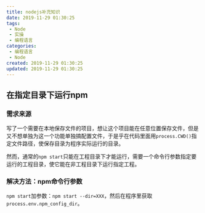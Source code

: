 ```yaml
---
title: nodejs补充知识
date: 2019-11-29 01:30:25
tags: 
 - Node
 - 实操
 - 编程语言
categories: 
 - 编程语言
 - Node
created: 2019-11-29 01:30:25
updated: 2019-11-29 01:30:25
---
```


## 在指定目录下运行npm

### 需求来源

写了一个需要在本地保存文件的项目，想让这个项目能在任意位置保存文件，但是又不想单独为这一个功能单独搞配置文件，于是乎在代码里面用`process.CWD()`指定文件路径，使保存目录为程序实际运行的目录。

然而，通常的`npm start`只能在工程目录下才能运行，需要一个命令行参数指定要运行的工程目录，使它能在非工程目录下运行指定工程。

### 解决方法：npm命令行参数

`npm start`加参数：`npm start --dir=XXX`，然后在程序里获取`process.env.npm_config_dir`。
